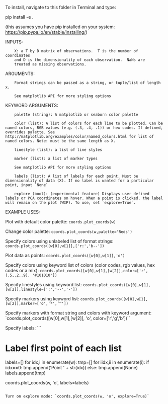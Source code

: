 To install, navigate to this folder in Terminal and type:

pip install -e .

(this assumes you have pip installed on your system: https://pip.pypa.io/en/stable/installing/)

INPUTS:

        X: a T by D matrix of observations.  T is the number of coordinates
        and D is the dimensionality of each observation.  NaNs are
        treated as missing observations.

ARGUMENTS:

        Format strings can be passed as a string, or tuple/list of length x.

        See matplotlib API for more styling options

KEYWORD ARGUMENTS:

        palette (string): A matplotlib or seaborn color palette

        color (list): A list of colors for each line to be plotted. Can be named colors, RGB values (e.g. (.3, .4, .1)) or hex codes. If defined, overrides palette. See http://matplotlib.org/examples/color/named_colors.html for list of named colors. Note: must be the same length as X.

        linestyle (list): a list of line styles

        marker (list): a list of marker types

        See matplotlib API for more styling options

        labels (list): A list of labels for each point. Must be dimensionality of data (X). If no label is wanted for a particular point, input `None`

        explore (bool): (experimental feature) Displays user defined labels or PCA coordinates on hover. When a point is clicked, the label will remain on the plot (WIP). To use, set `explore=True`.


EXAMPLE USES:

Plot with default color palette: `coords.plot_coords(w)`

Change color palette: `coords.plot_coords(w,palette='Reds')`

Specify colors using unlabeled list of format strings: `coords.plot_coords([w[0],w[1]],['r:','b--'])`

Plot data as points: `coords.plot_coords([w[0],w[1]],'o')`

Specify colors using keyword list of colors (color codes, rgb values, hex codes or a mix): `coords.plot_coords([w[0],w[1],[w[2]],color=['r', (.5,.2,.9), '#101010'])`

Specify linestyles using keyword list: `coords.plot_coords([w[0],w[1],[w[2]],linestyle=[':','--','-'])`

Specify markers using keyword list: `coords.plot_coords([w[0],w[1],[w[2]],marker=['o','*','^'])`

Specify markers with format string and colors with keyword argument: `coords.plot_coords([w[0],w[1],[w[2]], 'o', color=['r','g','b'])``

Specify labels: ```
# Label first point of each list
labels=[]
for idx,i in enumerate(w):
    tmp=[]
    for iidx,ii in enumerate(i):
        if iidx==0:
            tmp.append('Point ' + str(idx))
        else:
            tmp.append(None)
    labels.append(tmp)

coords.plot_coords(w, 'o', labels=labels)
```

Turn on explore mode: `coords.plot_coords(w, 'o', explore=True)`
